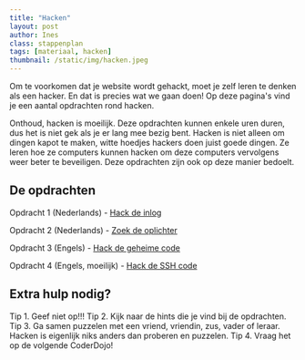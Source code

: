 ```yaml
---
title: "Hacken"
layout: post
author: Ines
class: stappenplan
tags: [materiaal, hacken]
thumbnail: /static/img/hacken.jpeg
---
```


Om te voorkomen dat je website wordt gehackt, moet je zelf leren te denken als een hacker. En dat is precies wat we gaan doen! Op deze pagina's vind je een aantal opdrachten rond hacken.

Onthoud, hacken is moeilijk. Deze opdrachten kunnen enkele uren duren, dus het is niet gek als je er lang mee bezig bent. Hacken is niet alleen om dingen kapot te maken, witte hoedjes hackers doen juist goede dingen. Ze leren hoe ze computers kunnen hacken om deze computers vervolgens weer beter te beveiligen. Deze opdrachten zijn ook op deze manier bedoelt.

## De opdrachten

Opdracht 1 (Nederlands) - <a href="https://loginmistakes.lab.hackintheclass.nl/login1.php">Hack de inlog</a>

Opdracht 2 (Nederlands) - <a href="https://www.specialagents.nl/">Zoek de oplichter</a>

Opdracht 3 (Engels) - <a href="https://hidden-codes.lab.hackintheclass.nl/login1.php">Hack de geheime code </a>

Opdracht 4 (Engels, moeilijk) - <a href="https://overthewire.org/wargames/bandit/bandit0.html">Hack de SSH code</a>

## Extra hulp nodig?

Tip 1. Geef niet op!!!
Tip 2. Kijk naar de hints die je vind bij de opdrachten.
Tip 3. Ga samen puzzelen met een vriend, vriendin, zus, vader of leraar. Hacken is eigenlijk niks anders dan proberen en puzzelen.
Tip 4. Vraag het op de volgende CoderDojo!
